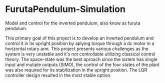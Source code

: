 # FurutaPendulum-Simulation
Model and control for the inverted pendulum, also know as furuta pendulum.

This primary goal of this project is to develop an inverted pendulum and control it in its upright position by aplying torque through a dc motor in a horizontal rotary arm.
This project presents various challenges as the system is very unstable and it's not controllable utilizing classical control theory. The space-state was the best aproach since the sistem has single input and mutiple outputs (SIMO), the control of the four states of the plant was also required for its stabilization in the upright position. The LQR controller design resulted in the most stable option.

